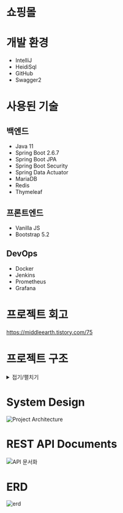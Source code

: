 # 쇼핑몰


# 개발 환경
* IntelliJ
* HeidiSql
* GitHub
* Swagger2

# 사용된 기술
## 백엔드
* Java 11
* Spring Boot 2.6.7
* Spring Boot JPA
* Spring Boot Security
* Spring Data Actuator
* MariaDB
* Redis
* Thymeleaf 

## 프론트엔드
* Vanilla JS
* Bootstrap 5.2

## DevOps
* Docker
* Jenkins
* Prometheus
* Grafana

# 프로젝트 회고
https://middleearth.tistory.com/75

# 프로젝트 구조
<details>
<summary>접기/펼치기</summary>

```
src
└───shoppingmall
    ├───common
    │   └───model
    ├───config
    │   └───interceptors
    ├───controller
    │   ├───api
    │   ├───common
    │   └───templates
    ├───demo
    ├───domain
    │   ├───browse_history
    │   ├───cart
    │   ├───category
    │   ├───image
    │   ├───item
    │   │   ├───item_option
    │   │   ├───item_price
    │   │   │   ├───model
    │   │   │   └───price_history
    │   │   ├───item_stock
    │   │   │   └───item_stock_history
    │   │   ├───item_view_history
    │   │   └───temporary
    │   ├───model
    │   │   └───page
    │   ├───notification
    │   │   ├───item_notification
    │   │   ├───me_notification
    │   │   ├───model
    │   │   └───qna_notification
    │   ├───order
    │   │   └───order_item
    │   │       └───order_delivery
    │   ├───payment
    │   │   ├───model
    │   │   └───payment_per_seller
    │   ├───point
    │   │   └───point_history
    │   │       └───model
    │   ├───qna
    │   ├───review
    │   ├───seller
    │   │   └───seller_bank_account_history
    │   ├───statistics
    │   ├───token
    │   │   └───password
    │   ├───user
    │   │   └───model
    │   ├───virtual_delivery_company
    │   └───zzim
    ├───dto
    │   ├───request
    │   │   ├───admin
    │   │   │   └───category
    │   │   ├───password
    │   │   └───qna
    │   └───response
    │       ├───admin
    │       │   └───category
    │       ├───cart
    │       ├───item
    │       ├───notification
    │       ├───order
    │       │   └───payment
    │       ├───review
    │       ├───seller
    │       └───user
    ├───exception
    │   └───exceptions
    ├───security
    │   └───interceptor
    └───service
        ├───common
        └───handler
```
</details>

# System Design
![Project Architecture](https://user-images.githubusercontent.com/99468424/180926502-71e51d5c-e53a-4b5b-b2d0-c58da550895c.jpg)

# REST API Documents
![API 문서화](https://user-images.githubusercontent.com/99468424/181443761-41cacb8f-0a9a-42c9-9b0c-643daddc450e.png)

# ERD
![erd](https://user-images.githubusercontent.com/99468424/181444923-9210aec4-6053-41d9-ac9f-1a6f78dc9b66.png)
